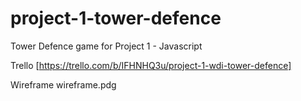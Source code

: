 # project-1-tower-defence
Tower Defence game for Project 1 - Javascript

Trello [https://trello.com/b/IFHNHQ3u/project-1-wdi-tower-defence]

Wireframe wireframe.pdg

